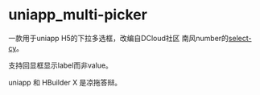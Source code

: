 # uniapp_multi-picker

一款用于uniapp H5的下拉多选框，改编自DCloud社区 南风number的[select-cy](https://ext.dcloud.net.cn/plugin?id=8680)。

支持回显框显示label而非value。

uniapp 和 HBuilder X 是凉拖答辩。
